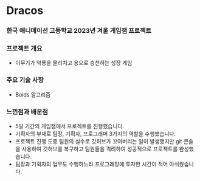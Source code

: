 # Dracos

### 한국 애니메이션 고등학교 2023년 겨울 게임잼 프로젝트

### 프로젝트 개요
+ 이무기가 악룡을 물리치고 용으로 승천하는 성장 게임

### 주요 기술 사항

+ Boids 알고리즘

### 느낀점과 배운점
+ 5일 기간의 게임잼에서 프로젝트를 진행했습니다.
+ 기획자의 부재로 팀장, 기획자, 프로그래머 3가지의 역할을 수행했습니다.
+ 프로젝트 진행 도중 팀원의 실수로 깃허브가 꼬여버리는 일이 발생했지만 git 콘솔을 사용하여 깃허브를 복구하고 팀원들을 격려하여 성공적으로 프로젝트를 완성했습니다.
+ 팀장과 기획자의 업무도 수행하느라 프로그래밍에 투자한 시간이 적어 아쉬웠습니다.
